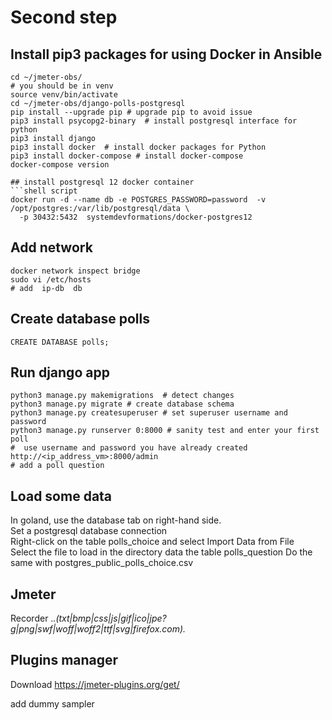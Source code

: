 # Second step

## Install pip3 packages for using Docker in Ansible
```shell
cd ~/jmeter-obs/
# you should be in venv
source venv/bin/activate 
cd ~/jmeter-obs/django-polls-postgresql
pip install --upgrade pip # upgrade pip to avoid issue
pip3 install psycopg2-binary  # install postgresql interface for python
pip3 install django 
pip3 install docker  # install docker packages for Python
pip3 install docker-compose # install docker-compose
docker-compose version  

## install postgresql 12 docker container
```shell script
docker run -d --name db -e POSTGRES_PASSWORD=password  -v /opt/postgres:/var/lib/postgresql/data \
  -p 30432:5432  systemdevformations/docker-postgres12
```


## Add network
```shell
docker network inspect bridge
sudo vi /etc/hosts
# add  ip-db  db 
```

##  Create database polls
```shell
CREATE DATABASE polls;
```

## Run django app
```shell
python3 manage.py makemigrations  # detect changes
python3 manage.py migrate # create database schema
python3 manage.py createsuperuser # set superuser username and password
python3 manage.py runserver 0:8000 # sanity test and enter your first poll 
#  use username and password you have already created
http://<ip_address_vm>:8000/admin
# add a poll question
```

## Load some data 
In goland, use the database tab on right-hand side.   
Set a postgresql database connection  
Right-click on the table polls_choice and select Import Data from  File  
Select the file to load in the directory data the table polls_question 
Do the same with postgres_public_polls_choice.csv 


## Jmeter 
Recorder
.*\.(txt|bmp|css|js|gif|ico|jpe?g|png|swf|woff|woff2|ttf|svg|firefox.com).*


## Plugins manager 
Download
https://jmeter-plugins.org/get/  

add dummy sampler